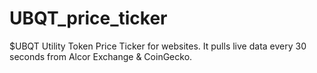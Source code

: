 # UBQT_price_ticker
$UBQT Utility Token Price Ticker for websites. It pulls live data every 30 seconds from Alcor Exchange & CoinGecko.
